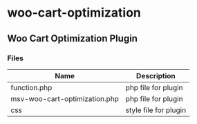 # woo-cart-optimization
## Woo Cart Optimization Plugin 
### Files
|Name|Description|
|------|------|
|function.php|php file for plugin|
|msv-woo-cart-optimization.php|php file for plugin|
|css|style file for plugin|
